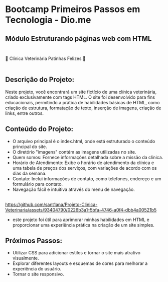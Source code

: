 #  Bootcamp Primeiros Passos em Tecnologia - Dio.me
Módulo Estruturando páginas web com HTML <br> <br> 
---------------------------------------------------------

🐾 Clínica Veterinária Patinhas Felizes 🐾 <br> <br>
                                                 

## Descrição do Projeto:

Neste projeto, você encontrará um site fictício de uma clínica veterinária, criado exclusivamente com tags HTML. O site foi desenvolvido para fins educacionais, permitindo a prática de habilidades básicas de HTML, como criação de estrutura, formatação de texto, inserção de imagens, criação de links, entre outros.


## Conteúdo do Projeto:<br>
- O arquivo principal é o index.html, onde está estruturado o conteúdo principal do site.
- O diretório "imagens" contém as imagens utilizadas no site.
- Quem somos: Fornece informações detalhada sobre a missão da clínica.
- Horário de Atendimento: Exibe o horário de atendimento da clínica e uma tabela de preços dos serviços, com variações de acordo com os dias da semana.
- Contato: Inclui informações de contato, como telefones, endereço e um formulário para contato.
- Navegação fácil e intuitiva através do menu de navegação. <br> <br>

https://github.com/sant1ana/Projeto-Clinica-Veterinaria/assets/93404790/0226b3a1-5bfa-4746-a0f4-dbb4a00521b5


-  este projeto foi útil para aprimorar minhas habilidades em HTML e proporcionar uma experiência prática na criação de um site simples.


## Próximos Passos:<br>
- Utilizar CSS para adicionar estilos e tornar o site mais atrativo visualmente.<br>
- Explorar diferentes layouts e esquemas de cores para melhorar a experiência do usuário.<br>
- Tornar o site responsivo.<br>
